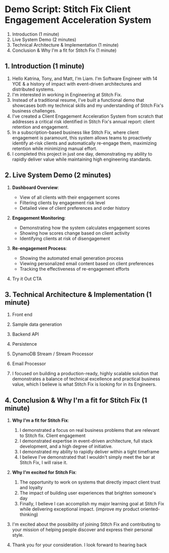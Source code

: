 # Demo Script: Stitch Fix Client Engagement Acceleration System

1. Introduction (1 minute)
2. Live System Demo (2 minutes)
3. Technical Architecture & Implementation (1 minute)
4. Conclusion & Why I'm a fit for Stitch Fix (1 minute)

## 1. Introduction (1 minute)
1. Hello Katrina, Tony, and Matt, I'm Liam. I'm Software Engineer with 14 YOE & a history of impact with event-driven architectures and distributed systems.
2. I'm interested in working in Engineering at Stitch Fix.
3. Instead of a traditional resume, I've built a functional demo that showcases both my technical skills and my understanding of Stitch Fix's business challenges.
4. I've created a Client Engagement Acceleration System from scratch that addresses a critical risk identified in Stitch Fix's annual report: client retention and engagement.
5. In a subscription-based business like Stitch Fix, where client engagement is paramount, this system allows teams to proactively identify at-risk clients and automatically re-engage them, maximizing retention while minimizing manual effort.
6. I completed this project in just one day, demonstrating my ability to rapidly deliver value while maintaining high engineering standards.

## 2. Live System Demo (2 minutes)
1. **Dashboard Overview**:
   - View of all clients with their engagement scores
   - Filtering clients by engagement risk level
   - Detailed view of client preferences and order history

2. **Engagement Monitoring**:
   - Demonstrating how the system calculates engagement scores
   - Showing how scores change based on client activity
   - Identifying clients at risk of disengagement

3. **Re-engagement Process**:
   - Showing the automated email generation process
   - Viewing personalized email content based on client preferences
   - Tracking the effectiveness of re-engagement efforts

4. Try it Out CTA

## 3. Technical Architecture & Implementation (1 minute)
1. Front end
2. Sample data generation
3. Backend API
4. Persistence
5. DynamoDB Stream / Stream Processor
6. Email Processor

7. I focused on building a production-ready, highly scalable solution that demonstrates a balance of technical excellence and practical business value, which I believe is what Stitch Fix is looking for in its Engineers.

## 4. Conclusion & Why I'm a fit for Stitch Fix (1 minute)
1. **Why I'm a fit for Stitch Fix**:
    1. I demonstrated a focus on real business problems that are relevant to Stitch fix. Client engagement
    2. I demonstrated expertise in event-driven architecture, full stack development, and a high degree of initiative.
    3. I demonstrated my ability to rapidly deliver within a tight timeframe
    4. I believe I've demonstrated that I wouldn't simply meet the bar at Stitch Fix, I will raise it.

2. **Why I'm excited for Stitch Fix**:
   1. The opportunity to work on systems that directly impact client trust and loyalty
   2. The impact of building user experiences that brighten someone's day
   3. Finally, I believe I can accomplish my major learning goal at Stitch Fix while delivering exceptional impact. (improve my product oriented-thinking)

3. I'm excited about the possibility of joining Stitch Fix and contributing to your mission of helping people discover and express their personal style.
4. Thank you for your consideration. I look forward to hearing back